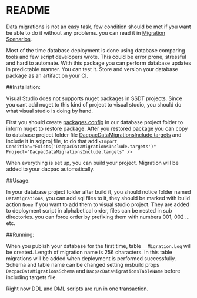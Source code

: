 # README #
Data migrations is not an easy task, few condition should be met if you want be able to do it without any problems. you can read it in [Migration Scenarios](../../wiki/Migration-Scenarios).

Most of the time database deployment is done using database comparing tools and few script developers wrote. This could be error prone, stressful and hard to automate. With this package you can perform database updates in predictable manner. You can test it. Store and version your database package as an artifact on your CI.

##Installation:

Visual Studio does not supports nuget packages in SSDT projects. Since you cant add nuget to this kind of project to visual studio, you should do what visual studio is doing by hand. 

First you should create [packages.config](project-template-files/packages.config) in our database project folder to inform nuget to restore package.
After you restored package you can copy to database project folder file [DacpacDataMigrationsInclude.targets](project-template-files/DacpacDataMigrationsInclude.targets) and include it in sqlproj file, to do that add `<Import Condition="Exists('DacpacDataMigrationsInclude.targets')" Project="DacpacDataMigrationsInclude.targets" />`

When everything is set up, you can build your project. Migration will be added to your dacpac automatically.

##Usage:

In your database project folder after build it, you should notice folder named `DataMigrations`, you can add sql files to it, they should be marked with build action `None` if you want to add them to visual studio project. They are added to deployment script in alphabetical order, files can be nested in sub directories. you can force order by prefixing them with numbers 001, 002 ... etc.

##Running:

When you publish your database for the first time, table `__Migration.Log` will be created. Length of migration name is 256 characters. In this table migrations will be added when deployment is performed successfully. Schema and table name can be changed setting msbuild props `DacpacDataMigrationsSchema` and `DacpacDataMigrationsTableName` before including targets file.

Right now DDL and DML scripts are run in one transaction.
